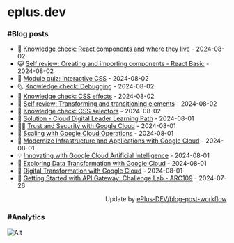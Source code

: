 # eplus.dev

### #Blog posts

<!-- BLOG-POST-LIST:START -->
 - 🧰 [Knowledge check: React components and where they live](https://eplus.dev/knowledge-check-react-components-and-where-they-live) - 2024-08-02
 - 😺 [Self review: Creating and importing components - React Basic](https://eplus.dev/self-review-creating-and-importing-components-react-basic) - 2024-08-02
 - 🗽 [Module quiz: Interactive CSS](https://eplus.dev/module-quiz-interactive-css) - 2024-08-02
 - 🌜 [Knowledge check: Debugging](https://eplus.dev/knowledge-check-debugging) - 2024-08-02
 - 📝 [Knowledge check: CSS effects](https://eplus.dev/knowledge-check-css-effects) - 2024-08-02
 - 🚀 [Self review: Transforming and transitioning elements](https://eplus.dev/self-review-transforming-and-transitioning-elements) - 2024-08-02
 - 💼 [Knowledge check: CSS selectors](https://eplus.dev/knowledge-check-css-selectors) - 2024-08-02
 - 🦣 [Solution - Cloud Digital Leader Learning Path](https://eplus.dev/solution-cloud-digital-leader-learning-path) - 2024-08-01
 - 👨‍🏫 [Trust and Security with Google Cloud](https://eplus.dev/trust-and-security-with-google-cloud) - 2024-08-01
 - 🔭 [Scaling with Google Cloud Operations](https://eplus.dev/scaling-with-google-cloud-operations) - 2024-08-01
 - 🤡 [Modernize Infrastructure and Applications with Google Cloud](https://eplus.dev/modernize-infrastructure-and-applications-with-google-cloud) - 2024-08-01
 - 💡 [Innovating with Google Cloud Artificial Intelligence](https://eplus.dev/innovating-with-google-cloud-artificial-intelligence) - 2024-08-01
 - 🦣 [Exploring Data Transformation with Google Cloud](https://eplus.dev/exploring-data-transformation-with-google-cloud) - 2024-08-01
 - 💪 [Digital Transformation with Google Cloud](https://eplus.dev/digital-transformation-with-google-cloud) - 2024-08-01
 - 🤡 [Getting Started with API Gateway: Challenge Lab - ARC109](https://eplus.dev/getting-started-with-api-gateway-challenge-lab-arc109) - 2024-07-26<!-- BLOG-POST-LIST:END -->

<div align="right">
  Update by <a target="_blank"
    href="https://github.com/ePlus-DEV/blog-post-workflow">ePlus-DEV/blog-post-workflow</a>
</div>

### #Analytics
![Alt](https://repobeats.axiom.co/api/embed/9990f7cddfbad8d834990b10ccad05f81ac1096f.svg "Repobeats analytics image")
